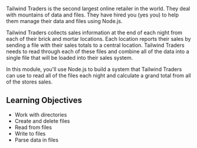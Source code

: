 Tailwind Traders is the second largest online retailer in the world. They deal with mountains of data and files. They have hired you (yes you) to help them manage their data and files using Node.js.

Tailwind Traders collects sales information at the end of each night from each of their brick and mortar locations. Each location reports their sales by sending a file with their sales totals to a central location. Tailwind Traders needs to read through each of these files and combine all of the data into a single file that will be loaded into their sales system.

In this module, you'll use Node.js to build a system that Tailwind Traders can use to read all of the files each night and calculate a grand total from all of the stores sales.

## Learning Objectives

- Work with directories
- Create and delete files
- Read from files
- Write to files
- Parse data in files

